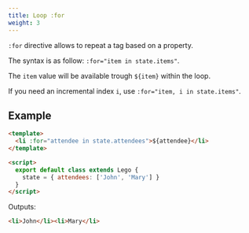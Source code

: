 ```yaml
---
title: Loop :for
weight: 3
---
```


`:for` directive allows to repeat a tag based on a property.

The syntax is as follow: `:for="item in state.items"`.

The `item` value will be available trough `${item}` within the loop.

If you need an incremental index `i`, use `:for="item, i in state.items"`.

## Example

```html
<template>
  <li :for="attendee in state.attendees">${attendee}</li>
</template>

<script>
  export default class extends Lego {
    state = { attendees: ['John', 'Mary'] }
  }
</script>
```

Outputs:

```html
<li>John</li><li>Mary</li>
```
